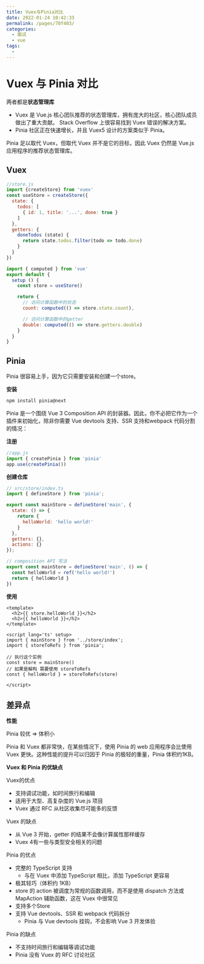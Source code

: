 ```yaml
---
title: Vuex与Pinia对比
date: 2022-01-24 10:42:33
permalink: /pages/70f403/
categories:
  - 面试
  - vue
tags:
  - 
---
```


# Vuex 与 Pinia 对比

两者都是**状态管理库**

- Vuex 是 Vue.js 核心团队推荐的状态管理库，拥有庞大的社区，核心团队成员做出了重大贡献。 Stack Overflow 上很容易找到 Vuex 错误的解决方案。
- Pinia 社区正在快速增长，并且 Vuex5 设计的方案类似于 Pinia。

Pinia 足以取代 Vuex，但取代 Vuex 并不是它的目标，因此 Vuex 仍然是 Vue.js 应用程序的推荐状态管理库。

<!-- more -->

## Vuex

```js
//store.js
import {createStore} from 'vuex'
const useStore = createStore({
  state: {
    todos: [
      { id: 1, title: '...', done: true }
    ]
  },
  getters: {
    doneTodos (state) {
      return state.todos.filter(todo => todo.done)
    }
  }
})

import { computed } from 'vue'
export default {
  setup () {
    const store = useStore()

    return {
      // 访问计算函数中的状态
      count: computed(() => store.state.count),

      // 访问计算函数中的getter
      double: computed(() => store.getters.double)
    }
  }
}
```

## Pinia

Pinia 很容易上手，因为它只需要安装和创建一个store。

**安装**

```js
npm install pinia@next
```
Pinia 是一个围绕 Vue 3 Composition API 的封装器。因此，你不必把它作为一个插件来初始化，除非你需要 Vue devtools 支持、SSR 支持和webpack 代码分割的情况：

**注册**

```js
//app.js
import { createPinia } from 'pinia'
app.use(createPinia())
```

**创建仓库**

```js
// src/store/index.ts
import { defineStore } from 'pinia';

export const mainStore = defineStore('main', {
  state: () => {
    return {
      helloWorld: 'hello world!'
    }
  },
  getters: {},
  actions: {}
});

// composition API 写法
export const mainStore = defineStore('main', () => {
  const helloWorld = ref('hello world!')
  return { helloWorld }
})
```

**使用**

```vue
<template>
  <h2>{{ store.helloWorld }}</h2>
  <h2>{{ helloWorld }}</h2>
</template>

<script lang='ts' setup>
import { mainStore } from '../store/index';
import { storeToRefs } from 'pinia';

// 执行这个实例
const store = mainStore()
// 如果是解构 需要使用 storeToRefs
const { helloWorld } = storeToRefs(store)

</script>
```

## 差异点

**性能**

Pinia 较优 => 体积小

Pinia 和 Vuex 都非常快，在某些情况下，使用 Pinia 的 web 应用程序会比使用 Vuex 更快。这种性能的提升可以归因于 Pinia 的极轻的重量，Pinia 体积约1KB。

**Vuex 和 Pinia 的优缺点**

Vuex的优点

- 支持调试功能，如时间旅行和编辑
- 适用于大型、高复杂度的 Vue.js 项目
- Vuex 通过 RFC 从社区收集尽可能多的反馈

Vuex 的缺点

- 从 Vue 3 开始，getter 的结果不会像计算属性那样缓存
- Vuex 4有一些与类型安全相关的问题

Pinia 的优点

- 完整的 TypeScript 支持
  - 与在 Vuex 中添加 TypeScript 相比，添加 TypeScript 更容易
- 极其轻巧（体积约 1KB）
- store 的 action 被调度为常规的函数调用，而不是使用 dispatch 方法或 MapAction 辅助函数，这在 Vuex 中很常见
- 支持多个Store
- 支持 Vue devtools、SSR 和 webpack 代码拆分
  - Pinia 与 Vue devtools 挂钩，不会影响 Vue 3 开发体验

Pinia 的缺点

- 不支持时间旅行和编辑等调试功能
- Pinia 没有 Vuex 的 RFC 讨论社区